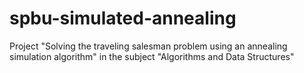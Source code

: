 # spbu-simulated-annealing
Project "Solving the traveling salesman problem using an annealing simulation algorithm" in the subject "Algorithms and Data Structures"      
